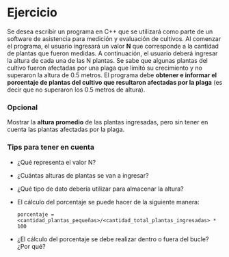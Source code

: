 # Ejercicio

Se desea escribir un programa en C++ que se utilizará como parte de un software de asistencia para medición y evaluación de cultivos. Al comenzar el programa, el usuario ingresará un valor **N** que corresponde a la cantidad de plantas que fueron medidas. A continuación, el usuario deberá ingresar la altura de cada una de las N plantas. Se sabe que algunas plantas del cultivo fueron afectadas por una plaga que limitó su crecimiento y no superaron la altura de 0.5 metros. El programa debe **obtener e informar el porcentaje de plantas del cultivo que resultaron afectadas por la plaga** (es decir que no superaron los 0.5 metros de altura).

### Opcional

Mostrar la **altura promedio** de las plantas ingresadas, pero sin tener en cuenta las plantas afectadas por la plaga.

### Tips para tener en cuenta

* ¿Qué representa el valor N?

* ¿Cuántas alturas de plantas se van a ingresar?

* ¿Qué tipo de dato debería utilizar para almacenar la altura?

* El cálculo del porcentaje se puede hacer de la siguiente manera:

  ```porcentaje = &lt;cantidad&gt;/&lt;total&gt; * 100
  porcentaje = <cantidad_plantas_pequeñas>/<cantidad_total_plantas_ingresadas> * 100
  ```

* ¿El cálculo del porcentaje se debe realizar dentro o fuera del bucle? ¿Por qué?


